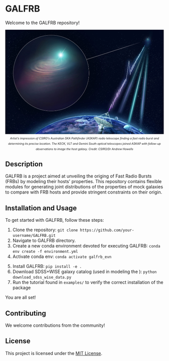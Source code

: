 # GALFRB

Welcome to the GALFRB repository!

<p align="center">
  <img src="FRB_sketch.jpg" alt="Description" width="1000">
  <br>
  <span style="font-size: 9px;"><em>Artist’s impression of CSIRO’s Australian SKA Pathfinder (ASKAP) radio telescope finding a fast radio burst and determining its precise location. The KECK, VLT and Gemini South optical telescopes joined ASKAP with follow-up observations to image the host galaxy. Credit: CSIRO/Dr Andrew Howells</em></span>
</p>


## Description

GALFRB is a project aimed at unveiling the origing of Fast Radio Bursts (FRBs) by modeling their hosts' properties. This repository contains flexible modules for generating joint distributions of the properties of mock galaxies to compare with FRB hosts and provide stringent constraints on their origin.

## Installation and Usage

To get started with GALFRB, follow these steps:

1. Clone the repository: `git clone https://github.com/your-username/GALFRB.git`
2. Navigate to GALFRB directory.
3. Create a new conda environment devoted for executing GALFRB: `conda env create -f environment.yml`
4. Activate conda env: `conda activate galfrb_evn`
<!-- 2. Install the required dependencies: `pip install -r requirements.txt` -->
5. Install GALFRB: `pip install -e .`
6. Download SDSS+WISE galaxy catalog (used in modeling the ): `python download_sdss_wise_data.py`
7. Run the tutorial found in `examples/` to verify the correct installation of the package

You are all set!

## Contributing

We welcome contributions from the community! 
<!--If you would like to contribute to GALFRB, please follow our [contribution guidelines](CONTRIBUTING.md). -->

## License

This project is licensed under the [MIT License](LICENSE).
